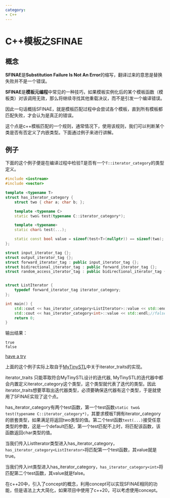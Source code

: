 ```yaml
---
category: 
- C++
---
```


# C++模板之SFINAE

## 概念

**SFINAE**是**Substitution Failure Is Not An Error**的缩写，翻译过来的意思是替换失败并不是一个错误。

**SFINAE**是**模板元编程**中常见的一种技巧，如果模板实例化后的某个模板函数（模板类）对该调用无效，那么将继续寻找其他重载决议，而不是引发一个编译错误。

因此一句话概括SFINAE，就是模板匹配过程中会尝试各个模板，直到所有模板都匹配失败，才会认为是真正的错误。

这个点是c++模板匹配的一个规则，通常情况下，使用该规则，我们可以判断某个类是否有否定义了内嵌类型。下面通过例子来进行讲解。

## 例子

下面的这个例子便是在编译过程中检验T是否有一个```T::iterator_category```的类型定义。

```cpp
#include <iostream>
#include <vector>

template <typename T>
struct has_iterator_category {
    struct two { char a; char b; };

    template <typename C>
    static two& test(typename C::iterator_category*);

    template <typename>
    static char& test(...);

    static const bool value = sizeof(test<T>(nullptr)) == sizeof(two);
};

struct input_iterator_tag {};
struct output_iterator_tag {};
struct forward_iterator_tag : public input_iterator_tag {};
struct bidirectional_iterator_tag : public forward_iterator_tag {};
struct random_access_iterator_tag : public bidirectional_iterator_tag {};


struct ListIterator {
    typedef forward_iterator_tag iterator_category;
};

int main() {
    std::cout << has_iterator_category<ListIterator>::value << std::endl;//true
    std::cout << has_iterator_category<int>::value << std::endl;//false
    return 0;
}
```

输出结果：
```
true
false
```

[have a try](https://godbolt.org/z/6GG9YWjWq)

上面的这个例子实际上取自于[MyTinySTL](https://github.com/Alinshans/MyTinySTL)中关于iterator_traits的实现。

iterator_traits 只能萃取符合MyTinySTL设计的迭代器, MyTinySTL的迭代器中都会内置定义iterator_category这个类型，这个类型就代表了迭代的类型。因此iterator_traits想要萃取出迭代器类型，必须要确保迭代器有这个类型，于是就使用了SFINAE实现了这个点。

has_iterator_category有两个test函数，第一个test函数```static two& test(typename C::iterator_category*)```，其要求模板T拥有iterator_category的嵌套类型，如果满足将返回two类型的值。第二个test函数```test(...)```接受任意类型的参数，这是一个default匹配，第一个test匹配不上时，将匹配该函数，该函数返回char类型的值。

当我们传入ListIterator类型进入has_iterator_category，```has_iterator_category<ListIterator>```将匹配第一个test函数，其value就是true。

当我们传入int类型进入has_iterator_category，```has_iterator_category<int>```将匹配第二个test函数，其value就是false。

在c++20中，引入了concept的概念，利用concept可以实现SFINAE相同的功能，但是语法上大大简化，如果项目中使用了c++20，可以考虑使用concept。